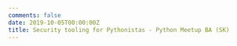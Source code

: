 ```yaml
---
comments: false
date: 2019-10-05T00:00:00Z
title: Security tooling for Pythonistas - Python Meetup BA (SK)
---
```


<script src="https://cdn.jsdelivr.net/npm/publicalbum@latest/embed-ui.min.js" async></script>
<div class="pa-gallery-player-widget" style="width:100%; height:480px; display:none;"
  data-link="https://photos.app.goo.gl/LAiWr275gH22kn3W6"
  data-title="Security Python"
  data-description="84 new photos · Album by Matej Nemček">
  <object data="https://lh3.googleusercontent.com/Dc2nVBuy9ZZb7Auvy1h4AsVkpZ1mIpGMEpQ1VWlb1hzIJRWPa8oTPTtJKM1hddfGNYp5chzEMWpu41ztqrN4SejklK8RtcSWeB2PVTJ_ErwL9Dy6pwMpu-Rbok6wYngXVF6rGO8PPRE=w1920-h1080"></object>
  <object data="https://lh3.googleusercontent.com/pZsHmbkc3v0eaWTd0bPLnSnBQOx-yu2OU3RbHlfeKjJLvT3MyUkFDHL2pEYW_y49n8yr65B6eVlq-FsYDOLXfEmQFC4hBy-NbUwliWBp8UfbQ1uZBOT0eN4dWbkwbHeabVvEcfCk9Rk=w1920-h1080"></object>
  <object data="https://lh3.googleusercontent.com/9PXEz0gBbgc76EwbN9e2N7d4yuCL8AAOWpioKmJF0OgRCdlDBTaAKVClBVxDmgv5UVj-Hw5xQxFtt1QXW0Uou2HJaz2aVLezPTzCacweCHyqyJpbt4hv61O9QU-2skxzMi4sXbxOAUk=w1920-h1080"></object>
  <object data="https://lh3.googleusercontent.com/GpNtPMlHgug2eAaate45FXTqSpUxhP9Ww8xwayBI5wW2C6SIeCTewYrCArsF6jL65LWSiDxhO_GltS3fJ1QNGxR1T3c56F0W8GrZpUq7DozHBEnFf8UVhgkcqHz5pzOPIY9k8sSs8j0=w1920-h1080"></object>
  <object data="https://lh3.googleusercontent.com/K_BNxa0kCs_vG4ajDsI-ve5IpRg1gMk8iMKgUvMmwan5nBeC1zQnRPosXtmpLkwF3M4jDvdliM6R0nRvP_l8yPhyUfC5IoC0gd7js6DWTdYVUaLSU6IBhgls3K_WooHtxFNR2m-HID4=w1920-h1080"></object>
  <object data="https://lh3.googleusercontent.com/pXciS65MDNbOwuiFlUi_6WKbosJVV9AVWD8gaZhOqBBT6UpHJ1FuAXT-64JgOoU5yQnVOPRZm6aiJNefM30QiDfeY6Bn8cD-Gc2y-b9eTLWFdjR_QYccIRjHyCYEIxmQVGKXVvrMoZM=w1920-h1080"></object>
  <object data="https://lh3.googleusercontent.com/Aed-qZybNfPF12jczKp9JcEgXJW2RxO37WKIUlxoCdsdw-CQfbpAcyKCu4-2lSVs4ux_zcYYomXwWu_SGeKXXLOcHEyG6UeGYt81Ctmb1QoBtc8A1fs3OU2LgfZ_FMetJuFmE-NLLfQ=w1920-h1080"></object>
  <object data="https://lh3.googleusercontent.com/OX6drwJEjWhuHpv6hSLDIGiupNuRprBQ-skhCnSin4VxrRcQMuz5PhVfaHqJy_Zf1wnDo_X1y7MLnlTzfMmWz1LggxBaBR1uFQDzLuE8yj95u3hXLOZ8vBlPRbtA2VN4IyEuzYbl9xk=w1920-h1080"></object>
  <object data="https://lh3.googleusercontent.com/0o3Re3n6oaBdtrdmvnAEGC8a-26BhmL5b2B418ih4hrOs4S_kAgr8tWzBEIR4ihSNESAqGzI-AepGvTgvyDQuu4dvlXJxSt0tMRF0RJRFgKYSyD--CjYSTrcMus8PcDvoVL-XaJ_wps=w1920-h1080"></object>
  <object data="https://lh3.googleusercontent.com/4YudM9Wg7anbDfHvMFgcoVsmFY9SCbXpVyMpGMZXQ4q0ejKRUlzkReQ0QL9xxFroQwKNDF0PmVpmf0KD_ylq5G3rVOA8FWCR7xBZZJyYvPvgqlpNLMlGNNzc-yHjYsAz6HAe1kuxbf0=w1920-h1080"></object>
  <object data="https://lh3.googleusercontent.com/gvoNlaEEUtulfBgu6DLi39HhaKqwhWSr-VB3HL1KPzbZ7OUAjTLDYlV4RLr0GFjgTVbEo5XnIeFwEwevjJOfdICM_HypoFeINezdQB46AiCVCpxVVRe_1zwa5b9UKNq1Ica1QF9hLUQ=w1920-h1080"></object>
  <object data="https://lh3.googleusercontent.com/60M9r-UEEx5m-BsezCqRRHTRgHN65MjMsQSDQtYifV6hgKwlTP7i-GkZrTfar7JPo08Lgi8pHazPSrsWiPFg6AwZg84aNBLi4FnhTx-HF9KmVS9BjS3DAowUZdQM-TkhxWaru6gBjO8=w1920-h1080"></object>
  <object data="https://lh3.googleusercontent.com/s4-u3PoRA1mzTLuZzS2AHzSAOo14Vnk7AD1JoERLcMwvvjeJiiEGi1v1yLdIBiVMKwPDB3SzJE-nm9E7wMn0UPXkaUUH8tvHCIXjEIvnM45eCD_YsXlRms3qeXFoSLGVs3vTE0AFGWM=w1920-h1080"></object>
  <object data="https://lh3.googleusercontent.com/UGL9jR8ZPo-l84o0eTbmXP0GhR4C6ywpUAhzhH7D1GFcIp_yLbDW1AxnvwMHCIap_k-e39Vya9RTur-k5ZN0HbE3QpuhFNO25IvrnCIitbpViGtZe0l3jhcog4g6GQ4R0SIAd237TAA=w1920-h1080"></object>
  <object data="https://lh3.googleusercontent.com/sseYy0qUYSsrplukc3IwVHUpxXt8_xFwY2hCq9PTndFhdtItyvpBBBiCDiN2BuGSAS5TUlSg4d4ati_iZjReZajW2bn9i0UQx6A3Tqe66OZCQxDodDaQGX07bGGM-5TWlFMdrSOaDxY=w1920-h1080"></object>
  <object data="https://lh3.googleusercontent.com/RAbCLR8y-tEeBkTvpNxHLUOorRSgAXLDmdnMGkpPSTO79mocpprnHSsOkL_SH3jhZoRhJwduNmRFT68FkJpQkZsrBs7D-CWzk3SjaXmBlfbhhMVIg8-2Q6qLEI_FTxxJz0pqYrGS8_M=w1920-h1080"></object>
  <object data="https://lh3.googleusercontent.com/LkKvuKzc7jEuO4AOxHcmJZ31_Osgm4iMj62ktHxU5cNkZYo5W86NrbQB2-VKctT4RD-_f0PJuB_y2Ndq-3mNQgtaqT7Jkh1N3noDYcKn_NF4Ph9ZhxjNcCOn_R2SxjFEV1-LeSDJLNU=w1920-h1080"></object>
  <object data="https://lh3.googleusercontent.com/J5CD1i0s0nsFHD4dNkeUrtumCtVEsS1bsJx2_pm_mWpZ16csjM2CnTdrsBqwyLGowUWXtlDsdA4zfMSooj6VN5fL3OXFy9NP6dwKh2W7LF3hkv6A4HQRO5bgKSxgXvJWEBxhEu-T7oo=w1920-h1080"></object>
  <object data="https://lh3.googleusercontent.com/XT3DpdT4foBPwCQay6C1Eu3EGxxw03GjBpmCJOnL8u6rF3CjwX2B0slAyBUkk5gHeQw3w6a7un13lJff5uxcXOq3TyjQnY7axIr1VfbFXBZUHUNWaryw5prIsOxZXimA7m0U_kr9g_g=w1920-h1080"></object>
  <object data="https://lh3.googleusercontent.com/sfbbc4RWCR8nTiHUV1SW7HpMOG_Ehyw0-V9N3cBuF2XhqCa95vdWbJDoJXtN0MK4ve3BLLk_twzdz92PsZ3d7rvZ9eirSWeHSr6kdmuWauW4xKdqCaG6fIMLjiWao53lJKy6stX3JHk=w1920-h1080"></object>
  <object data="https://lh3.googleusercontent.com/qSoV-5Yc7tyCFkI7LOHNvvqA-Rq3qg_1pbvDFVomZXIQ7zxpPPwAZhYlMbvtY4pru8TM3KwG6AQNqGWcxepmSO3w_LRMLyFjuyIkxBvZCIdZmKbTvIKLKi1eOmJ1D8awLiLCp5eSOWE=w1920-h1080"></object>
  <object data="https://lh3.googleusercontent.com/Zy32eh1aqiOkCj2JO030SAK_lKZCMn3n6MHhqX8iyv7PYCLPjwqzF7_Re1D3TxMDNNofqtzl4tZ95j-9ngQbR8rKZqv_GhyXb29_wXSPG8UUke5ffpNio0_fQDmzM8y9FlmpsQ5sLT4=w1920-h1080"></object>
  <object data="https://lh3.googleusercontent.com/2UL01V9nM6-F1spjjENFJXNL9m3UscYGA8OEkpi9dC0fqzzK4wv_cdeoruLoRpxuq1miyOC6MNuIzYAKrTh13CCBbM1uFWqSCYA3_VDXfxS7cEYVTc-effrgxjNY1uIpCZ7FgIceK8Y=w1920-h1080"></object>
  <object data="https://lh3.googleusercontent.com/_8y4k48kHqNpBPv1sPRjB1__5IHa0abhiNVGpz6o4cO-ITYwV0RcOPAbrpZ-o4npb0asArzuh69b5ORfkfwPCJF6pwpom471TQCryHvS1Mt7If5DqA5GwomubTqovyWlb1_BAMkLGAU=w1920-h1080"></object>
  <object data="https://lh3.googleusercontent.com/QPcVhBdjI9wIluXKJqN6nE-KWtWoXY4zwIYtJu2xd27Y6uGOmNLvS_iPBWkGRUWv50__UBI0IOS50JiKddMRjZdJVdMcOS2AhvPYOviNWMRYHTezSWbQKvAo_QoIW3dtouKOe7_Dsh8=w1920-h1080"></object>
  <object data="https://lh3.googleusercontent.com/okJu0vN18gHEEih3-se6jtcYJB7nrYajqGq-2GTDHgFaKSGoAV7WFaIkYT0o7U9b6gGVHUkftm40tpAESE7yqmUk10-Z5bJxv0isIKdUdy-6SaQeS2UPK5rHQMllam626F0OacGZsdE=w1920-h1080"></object>
  <object data="https://lh3.googleusercontent.com/agd0kptxvSuJG3Yagg_UMadNxiE1AW4r8eQiF1rURlYjWUJXYn5n9njPi2dVOQyserQAfOK9hW1H22sde-g9z7S7lOh-kaLR-rfHWz68LrcR2TZRl4DodwYGwGm3_l-cfwGPswOoREc=w1920-h1080"></object>
  <object data="https://lh3.googleusercontent.com/AGQvI9dae9zkTVUsD8YWdMhT1c5U195h6dUr5wvZy8E4Mr4K33VPBmYLEhQUCzGc2dByiW74kP8Mi84Tr-Z6-ktRL-5jY5n70amPigi0PZZq4DCnGbd6Og8wT1EG6Sr1omeOL5YQgHc=w1920-h1080"></object>
  <object data="https://lh3.googleusercontent.com/Fx-gWxfq-1YwYS8yKFsKyMhN5zpFIMD0FyZoT20X5PJ6jb89_aeK4ID6R652DXi_y2-iT9ps8Jd4AfvfYSNYT02ZCvj8AeilRlD8IMH1tKtb_6VM2d7mZRZULQHs1RbA0qjpaYqQg4Y=w1920-h1080"></object>
  <object data="https://lh3.googleusercontent.com/Mu__89vFsceHVdQyz15dEw05MaLoLLgbGJCEU_K5gOKJFT2qNNmeqWqfdkYEf-ipJob8eKQDZhF69ItjrQe7VJGMapvoIshMALvp9Iw1aX1lJcTfc42G3_LyTrZnWPEzTcvt1A0GoHY=w1920-h1080"></object>
  <object data="https://lh3.googleusercontent.com/IvWdT_BxuB9EFcjM13GwpSxCU88Mqs40ZYjVUA7AznOpPGLNDw78XNnxosz7Ttx04xIhS5L6_fMrdM7cX1bGgYWAtEX2dYdt3d5qCoFrC9VlCR2CjLjykQaLdHe1CJmX-qsYkfFIobM=w1920-h1080"></object>
  <object data="https://lh3.googleusercontent.com/Q-rx17z4G8NLJK5uORu-jBRPS_xiuq7ibalS8wZH9-hwKG__qedFGZRqPp6STa_T7T74tI20hl5HsRsz8pW0l7W68z6QBDLb2X-kTyoC2TxCiksDP4wnbLkYOUiEaW2l2mgkey6rIp0=w1920-h1080"></object>
  <object data="https://lh3.googleusercontent.com/fLAm6V942REJz5WUtM5WkSTw2yN3qUdZC1lii9oygaQSFmlnAjYp9gKY1Ev-j96Usmlad6f5_i-3A30TICzH06maoR6z71bE4n9Izx9Xe1Gh7gVCjCXKm32PhHher80CDviqsqw-Lfs=w1920-h1080"></object>
  <object data="https://lh3.googleusercontent.com/pC9V4afcIWZvFdYlWwCDV2f91t4E3h8wPgzCDew1bJQ5QA5VGo0HGo_Lx8ora_2sK3W21D-3-ThR5ts_TC2VhoPeiZH8SiW0N5wsEbss4U_x2FI5nF97d-9aIbAYxJSO288fyg9vZO8=w1920-h1080"></object>
  <object data="https://lh3.googleusercontent.com/We6hUW3YqXPChqiMCL9c-i_ye4k-SaO9MAaP_vj9Fb77ZakREjC65Mv69p9wIZ0TBcLdnD_YV1hUDDqBsrbazU6bp9vsBk7rvAD4_Ua3DqYQeXskm3RbSa9CfjPQhXOww2Ivh2-iOFw=w1920-h1080"></object>
  <object data="https://lh3.googleusercontent.com/4hk0SG86kYWt2ZIfM1mCoIfBV9GGklGsdERDjz6myuSQwkEfnXeXj1SFDVAlJVyoN6eHdOf0GyeFV_MrxCQiQqoiMnEM77rqqKEqmbjJPBFxjJLE3iQaEUdy3ydDBYZGWIJG8XfiZxo=w1920-h1080"></object>
  <object data="https://lh3.googleusercontent.com/C3aqWt7TVqDrKANrLHPIriI9hLtjQXQBXdTJf3OHbL7w3MfUj8WxzBe0KzDzHzwEx4Oy035sgSVcGOKNMQKLfnSyVRlPpbrSXyD2WFRODVQfIimluVbliCj24IgHq0tYJgDgPyK6OQM=w1920-h1080"></object>
  <object data="https://lh3.googleusercontent.com/fmKFUKiaIpC8hHIwTdHYRxZCCO3kgEriWlJbomBSeQhKKwUAyHu4Pr4tpegAU0vIVk4zPjBhTA5jJk5rPd-rfir9UMBHEfaWbpriIqDKwpiGOFi101rX61XIucR-l0I9r1yVK3mQnL4=w1920-h1080"></object>
  <object data="https://lh3.googleusercontent.com/mhKJ-sdbKodgdy7q8fxo_IJH8l9uilMc05TmtgzEdEQdvo5sIC9vpQ4gtG50iZcbuCB9QFjpNgUfuDYKquAfk6lu9_Kbe0ZZ_gVynJYF3-bHAHgyDvMDFJ-FWYQCQRBo_qTDCKX_RRc=w1920-h1080"></object>
  <object data="https://lh3.googleusercontent.com/C_4CRoIdmNe3tB-yGj4DFhOcJ8iTW3WgjqWuFR88WombgD4l4P9a9gY-oBcFCVrqSxopZMoqGioCleI7fOHnaDwdscV2WQP-A1E1uDXb_I1IXZUfhhbp_ROQ1vf4YRFKt0GSYp8qxEw=w1920-h1080"></object>
  <object data="https://lh3.googleusercontent.com/MrucHve8_KEiUIbskS0MEDiLcXI1aapiM9a3Uq7JdvnR_Z1lcOzodIV9PtgiwJBVZkW1NpwN9t1vuVoCjug-rP9xBTizgqohlw_1aLcl_5BMZ_HHKlC2HtQ1Awts9WNVnfygC7NRhsI=w1920-h1080"></object>
  <object data="https://lh3.googleusercontent.com/A2evM5UXLhcRhUNkO2jbcFmm6yc02Sixj7diyxYtC3zfzZA0WSfO6JeIpoojSXzbzcyjNSCjG9OGoWIAK1NmxywyofHTx0CXsNgC5Z3IPBN8aAH1g_2QQwHgmV88CmDl3lwy3QV7rBs=w1920-h1080"></object>
  <object data="https://lh3.googleusercontent.com/d-0GX8U6RqVlBxp54DAWb_37yijFBPzRP3AeXAUuDJEC4K9LoBUxLosbe2WvMJXrUa4MfOOl565Alh9ZQLw5V0_GjvKw9vCSwvcowzoo6CnclilaCHFJ8e_6L7rsGCmjQEPmrkPBtNc=w1920-h1080"></object>
  <object data="https://lh3.googleusercontent.com/tFMFXOxGGxfLfblIfMG6G_LvR0MtsHqnFSXp8KVKNlhby46ZPdI3OPaRb-RytIHrHy37rbdSEvfORINEYiX-hBLu5EnJZHq4og-NTXG-3Sb6LYODrEpWx9aethLtCoLmO1cIEY55hRI=w1920-h1080"></object>
  <object data="https://lh3.googleusercontent.com/_1GonAXbJ2KHOTfheaDBL4sTkD1z2v7rrfIlsheXYeBs8qePNAa-jv0yZXQoaUxy1LyCX7eMbpj6Tt79NBBGeWNZhWH20bx1UGH_gbtyYojb3uUAiEl3s4_-nFip3C4JufTWwCUaPE8=w1920-h1080"></object>
  <object data="https://lh3.googleusercontent.com/mY4GyojOyjMSOKxVtIH0gYebUgiKK2gIEFxoZx4rO_JNmFG4qIIThpHsYf6lmMWdJGjHnsVbgM23V6ZBcyMGRGdEKJVmn4eIw0mhFF4-wh_7KcLChAorpSNPwr3l1SUFJGpoHLbqXy4=w1920-h1080"></object>
  <object data="https://lh3.googleusercontent.com/dxpA2Q6nJbZ9mem8s9daTShBWtYJHctdWM0Uja2dcC41iTOrATo2XnXTe8GJMfIyV-VFip4FoCkcK4BegVDTp4SHSitrhz6RjEJJYO77_zDQ-dWQ3Yj5Hl1lGHiM8HfdXgqbxB5YM3A=w1920-h1080"></object>
  <object data="https://lh3.googleusercontent.com/Jadmjcc35YsntILjt5AdIYB8n8Lmlp8waX9mtHpmQGpnpM2OxrsdYRD-uwNqdhXGhPKRN651l9fJ-Kg9-nArqdKjU6brXwg0V6z3hUU6ol2LqddSpTcup2dbh9OOyZV4itYp8ZQTCko=w1920-h1080"></object>
  <object data="https://lh3.googleusercontent.com/agHECIWAa7kwS0WauY8ymyhKA1VIw7k2_Q4tpI4KT2WpAwRoqekrW8AwmbCb-DqeqVUH2xbG3u378fPWfivimjMQAea_-MFaNd2UpcSMdSl8dOh-hYRnnd4tOgUPgvOUgccw5NMQmTs=w1920-h1080"></object>
  <object data="https://lh3.googleusercontent.com/QkU2VybF2TlZfz8D2J6EmVjl3N4qGibgTdKdEs1YOr1urEIDpi6SWboZZ6weps4Swwv9rjFDDPYC5Y1wS9DPotKAJFTmtO4Q7R7EIYbDa0Xa9mrVTCUf3ZbFvKASZdT0TportFFCC3k=w1920-h1080"></object>
  <object data="https://lh3.googleusercontent.com/R23mUc3BuQpVWZkt-jFShunIMe-TnJS_mAWtvThVMAuW6ipq1pa0JHzZrUffZN3wxDgh7CynHvXqfgveA69NG2dLsgcxCDoM3x6_kZLAuKpsENMkCwWJglmTHwox9J8AE-yke8TQ2ac=w1920-h1080"></object>
  <object data="https://lh3.googleusercontent.com/gRE7HRc3wCRnh4pWH9AS24W0WyXGI1iv0wPmmn7_iqSa3qwcoefNJ6rM3Shoepme6-hJlYpMCrPoelfDFCd70u26C1BFq3tDHGQzjMnYBddHc-jkYEQelTOdjBH4C0l1uR7XE3syolA=w1920-h1080"></object>
  <object data="https://lh3.googleusercontent.com/N1Toyn_eoQppEXatsYdW5fBrP3bcZdHNqS6zk_TZSVhGpC9Llwu078yE6RUGgs54O-THuLg6Tt0bicyXRnjvQrCX2-TtR7t-qQaQ4jqJKpSiqTiqEo2RIxwcEifWAhkcBYbB2F7ZeW0=w1920-h1080"></object>
  <object data="https://lh3.googleusercontent.com/-F0jtK1ovtg4PFg8vbhA21J-dERg5tR2kO8-l6IP-J6sCXWtC5NEU9ItTQqLqJfpkDp1mXecGQBtTIH--i4dBTS8P6DE5Y_NNtoGQb8KF-OMEClDyrXHPKGYe75paweqzPlDNrJ19gU=w1920-h1080"></object>
  <object data="https://lh3.googleusercontent.com/ZGB9LEjjuAaNT1tzAvVe9MN_-bNl6zTt-RXJBU2At_id3b1hFcqdgPTK1freR_hPDwoIQHsavvVbhUJNR2fEWmbg8zscv6njH4bq7oTdTMrVdUyIT_2uerjvK4A-bc_2QreOTmOQnvk=w1920-h1080"></object>
  <object data="https://lh3.googleusercontent.com/KLckpKpvsfMLWorcrB5aqX5fX-Blrj8kO9mK-n1zXwIkaKvj2oYNlaLnAn-qJUTh-BjkLvIRjT11hrpcqhCwOp9pQ6rbUgqi8ZqSK5UJzog7SSP7j_imxfU_rlTtR2pTh_ImpR1Kl9Q=w1920-h1080"></object>
  <object data="https://lh3.googleusercontent.com/IOchYYatKdogI8Vb3yhBj_3ojwN8l7e338Am9z5Hg-QOaQyNxqLNa3z8Ng-sxokfNTsVcN9av6Nz7LSFGUNGVAH_-qjssDhYqMkELgwN5Ml0HAeknGNAQfgm1t59nsHWh6SKKAGxLRE=w1920-h1080"></object>
  <object data="https://lh3.googleusercontent.com/tmw_-KOq6qOr-Hgl0LXu-TjXfoNs23e8AvG9o-M0yyQWGbh8_JLlm4xWen1BW57oA4PBaZejzWng7cLh8OX1QwpZONqe3sKGWgWy_rZGnnw6ASnRdEKdSNXjKjFN_HUM2Zu5HUREHag=w1920-h1080"></object>
  <object data="https://lh3.googleusercontent.com/N2_0wLX-lQGjRzPnkBBaC_eflcr7s5iXca5D2-a98EElho7tpnGGO0U7dJKuLSPEZbsUw46c5C9IJ6hJCdTTs_-zYSGXRNNOjMUCn1QQBSPSdhjtaSqQI4_eCdGpmJOnLRA4D1AzWxo=w1920-h1080"></object>
  <object data="https://lh3.googleusercontent.com/XB9OBvoRQKF9OoG4bKH9OQcATrHaZfGdrNQbdJaih48i11Os_-hU7wMVFH4VPlZMflEFOqPF7no39x6SNnN9x_k7RPVVeV6tqS5Sciv6oc7eFF7xcIas1FU73kSwG5uDSYcT4m034mU=w1920-h1080"></object>
  <object data="https://lh3.googleusercontent.com/L9Plg3g8kgj6Nj5k-3-XZxsCafrG-TQS3mEaIbfNAagp_bb0G4u-JgujA8bknnRonENV7Kjvo-iaq9dx_QcUWdB4bWR2IjcNK4IL8dRROETo9CemxQFotXkp_rgemChibOX197QeUAw=w1920-h1080"></object>
  <object data="https://lh3.googleusercontent.com/rxbA9z1GbvYbUtz4JpyQ_efOVDXDGGV5kdK27wl1iwxGEEXXH2woC_TQ7puIaMDk5SvpO2fCZ0_oZif8Ej8EWReOwWtydNVqXKC5vs76AOUaf5fkpbFaWV8ItMp0oQJ_VcENQfUguKc=w1920-h1080"></object>
  <object data="https://lh3.googleusercontent.com/nvPdCOmD-k11EtlH17FlwX5YxlgqhSOrW4Uecs01B-0yaK2hvYplGWVqoe9LGBA-jniZJhDKpTuujbzNFi9tzF9d0G7QyGuxJQEEaREzZwT_fsze4FPJE1nTAhVtwjKl3POFZOgh4zw=w1920-h1080"></object>
  <object data="https://lh3.googleusercontent.com/lGAuG3ZBLRYUEc7hZkCWQGZDFtoUjxaZ7wHLWDB1UsCCQlkYn_vM_42qiKYX0xaUcnmXrHlI0P3923mOIAXLNHOLye1PxIKELZCOsTuUGcb75qop7Yk97nSIQZ4XHUoCj77daJlnpOU=w1920-h1080"></object>
  <object data="https://lh3.googleusercontent.com/MmOzC58A8Ad-M4VS8bF7RWw2gV_WBS0SEfMrhuShD1qALe5jitLM32hOFOfqK1sQTxQnumS_PUH9LjStEHFe4sisCTIN_UYWAbcrgPkPXweep8aM9_b5DBvyO39h71Z1WEPXOBAOMm0=w1920-h1080"></object>
  <object data="https://lh3.googleusercontent.com/nNhuvhdLHNndJoWIBr8yyUROIT0hfnFz7UFDTlH-9I4A0IbBdjlcbOQF7n9EwZJavTcTnwym_DFFf500jUlYxb_K4F8fAXuzyFp8kgeWq61H8pWmJfk5h55MDsetg4uAPA8vlpWvMos=w1920-h1080"></object>
  <object data="https://lh3.googleusercontent.com/oGwEQbXxExXra8m4qT9vLFBzqbePgC4BbSsA-OHC0TlepwHaYch3LnqVQOSpFJnpNqcbUFZT_VKrhcnl3rGa55RD0vzr8g1vtBibfM09sEYJ22TidZp4VZUcuqI8qmlrLzNo7NlzTS4=w1920-h1080"></object>
  <object data="https://lh3.googleusercontent.com/17V3hyo5a_ONi2sszFdhXJ2ErzFR70b6LukGTlJHw18zK0dFsRqLaEN2s4ixma4YcTorRki7Ph_9Washq0eSYTjQJiahcLnxOYNo5V4dapo70SFrEjhaGmfb3Wwo6W5KSnpTw6UMWYE=w1920-h1080"></object>
  <object data="https://lh3.googleusercontent.com/NIHqEY_eyMUpwls5YCXh2_5TtrXwjP1SYFBUjXUEY7qwpQyKuNU3CX7cWWDmMLGGXJ3lMon6tJj9uGQBUYBYNkbJwXzxwyo5fg4XEK7MPBN_-ZbfxY_k_OR_SdbyJ40u8ivU-i0Ml7o=w1920-h1080"></object>
  <object data="https://lh3.googleusercontent.com/Pm1RNT2OR5ksN_UTgShM7o_fsm4aUy24P-v8en3OhzCaVy_syig_Ez5TG2ME3n5XKdeXSEv_EII5UoW55TsZWoU52_8sWmiV1c14wAmDjFi1QFdQhC12Kr3rDCYO92zTP2uOUk024Cg=w1920-h1080"></object>
  <object data="https://lh3.googleusercontent.com/qMMQ5YTmgJKRe0Z_upbz9_qe1D9njnEZoTKL3E86v11MPUSp8KbvBTcAFrQ2-7Z2Cz2HD2wHj3I6mGhdWWPaVbJNKtWr214HqTE5uTJ4Jqt2LGvf9AzU8ZFKCJ-D1O80pnuXFZ14mZo=w1920-h1080"></object>
  <object data="https://lh3.googleusercontent.com/0lC2bai9Xy3TQy4AjU_H4Q9Z9Pc3jeJeB026Y9PYX5clWKXJR74a_3MbsVe6niXO8XiMCjR28kl4NiBszy2aYqww6s1yor9VhrrHDstRqYvm-YzkeeWUk12aeY1Wzw6-WeefeFw4Sbk=w1920-h1080"></object>
  <object data="https://lh3.googleusercontent.com/rFofvN-2osU7DaP5PW8J-_0H7UtowvD_Bx-i37p6nDmVnN9jVHdZ6yZHPtZROi0JlVSf14sVnGxifvqIOYCD9fn6zROhAz3u2Rr07QY_dbY-UoOhi1SFzmYZ7gnnxZDoGcERZvUEBCg=w1920-h1080"></object>
  <object data="https://lh3.googleusercontent.com/LubA1Qm-b82m1m3TkyxI7FVU7NRpMajp1TYHQoDLOENvDJNGzNXtv5FbKniy_qMm7wHpOyPjA_NsSkNzkdPpZut5POluxW646U1gzUpVDPEDoQ-i-wTDS1dkYWhM456GWEqnkJGuPWY=w1920-h1080"></object>
  <object data="https://lh3.googleusercontent.com/knKm0DFtLCV-g1x23au4VbsR71Bkais9ttTeR-xZbqUO6Ipjb9y3WhqMbmtKR1HaRHO-p1kDg2vC4_nfmGE8JxZT-kWFfgnz4Cy7vOa3K8UQP0PZF8N-bHGuXqaMycWClJKi7G6l0vw=w1920-h1080"></object>
  <object data="https://lh3.googleusercontent.com/BV_btnoP4SbPZc3uGlvr1B6bF8eOo2yqCqVVgKc6CdHcBnsvzNp6vbpuKlfz6KFzi3mgStobynxV19fC4j3ftrgVsmhasvGMLoQJHuyFDkn1652Y47yDBehRvrDFKZjsEgnNqhv3JfQ=w1920-h1080"></object>
  <object data="https://lh3.googleusercontent.com/Lha4vscBU-_vNG6CULkjOocRHqULTS63HwRU50_jPbdV_k13g4DpGlvIdDGaxNm1NXqfOryQSnNM94H-r10yc32L-7X1nsU683U2M2e0xll-MUgXy_AXPgAqNisjNBPyS-vlrugwqpo=w1920-h1080"></object>
  <object data="https://lh3.googleusercontent.com/uBBGDIdxiPHR1odID3yWkLAssScmuxxr9USa7P70cUudMHh5aHdjvDh2_Lrsi8uqej05HyyoDAcrpR9Pyq0IYWPiwfm5iOZoif6k265n8pZVpXhxpNW1vqoPzPGurCA4dZV8D_jkkTA=w1920-h1080"></object>
  <object data="https://lh3.googleusercontent.com/_3gslLGuoyHBf1yeDd5t-dzQJTC59Lbs5i8-edjQp7AmwYVqbjrzQx-d7y2XGmxT94EfgA03BAA06NdPNQnLRsqr4Xi1int8eO7SfIo_UVRCdvEj3U2_gBJrr1j_W-S6PggojL-pDjQ=w1920-h1080"></object>
  <object data="https://lh3.googleusercontent.com/hBrg4TuMgZtC9cu06qgeCBcu5wSz-wpKb4OzU-H8qgoMUn9WPUpYE1IqDnHfmXVKEe_ts7RDCy-AUGVkHqj2NfQBlVErmKaVf2xCTbC6guKzMbQy-T_bikD9KQOgwpAs8nFMNrBf-J8=w1920-h1080"></object>
  <object data="https://lh3.googleusercontent.com/mEl1HG0gA14xNzuwNNTwcWFDhuUruwiB-jnmuULd0p0Kdi_JbhFgII-jiRIxtjGrLo9Vf0jvDHKOoVPLS5qt1vR5JBEIFeVIAKXQnsR-UXAbmMfAEjBaluvgSa-J5Rrosx4avCNIWEU=w1920-h1080"></object>
  <object data="https://lh3.googleusercontent.com/9prnKEwkt4ptU4i-8YO0HjGnPilF8cqnV3hgf8-ANhiklOKtcg1Ct5kA2Zr-EeJo8bV6zxMNOqFPf__dB1TBdxGj6CyAql8WBLJ1EWd05AohgmSLzO75f3j2GrL2Nv1Eh76d18gQgmM=w1920-h1080"></object>
  <object data="https://lh3.googleusercontent.com/OHivNt3gtu-sQ_4uj8BvOBP2k34s0GhXt88NZBFVLW3H3REBYZSA711GmPj86nGrVmdHHTcXDUfUNht1J9I8Hxb1c1gq40HQhXfbfEYsqRlNPkeQd-8gMp9cnq1RHjgu4PnGahYtXdE=w1920-h1080"></object>
  <object data="https://lh3.googleusercontent.com/I2BFYs98L9y6Tjf9Z9VjkAzLq7GsJfNXvuGI5_XYuL9eJzAQ-wbsAf2dFGFZXSwsEtHWZmA1DaTZBVyUkAuiVTmvpPIqpv3jWUhrKZXU3c6gDlE8u2CdPZB1Dvcup3LCd1B7PXsQ_Oc=w1920-h1080"></object>
</div>
